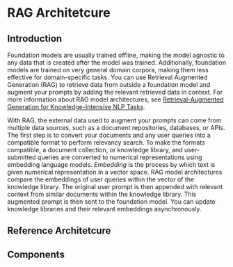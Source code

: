 # RAG Architetcure

## Introduction

Foundation models are usually trained offline, making the model agnostic to any data that is created after the model was trained. Additionally, foundation models are trained on very general domain corpora, making them less effective for domain-specific tasks. You can use Retrieval Augmented Generation (RAG) to retrieve data from outside a foundation model and augment your prompts by adding the relevant retrieved data in context. For more information about RAG model architectures, see [Retrieval-Augmented Generation for Knowledge-Intensive NLP Tasks](https://arxiv.org/abs/2005.11401).

With RAG, the external data used to augment your prompts can come from multiple data sources, such as a document repositories, databases, or APIs. The first step is to convert your documents and any user queries into a compatible format to perform relevancy search. To make the formats compatible, a document collection, or knowledge library, and user-submitted queries are converted to numerical representations using embedding language models. _Embedding_ is the process by which text is given numerical representation in a vector space. RAG model architectures compare the embeddings of user queries within the vector of the knowledge library. The original user prompt is then appended with relevant context from similar documents within the knowledge library. This augmented prompt is then sent to the foundation model. You can update knowledge libraries and their relevant embeddings asynchronously.

## Reference Architetcure



## Components


